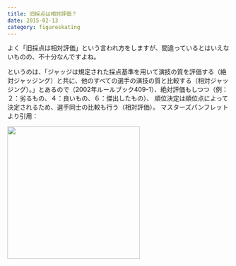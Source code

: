```yaml
---
title: 旧採点は相対評価？
date: 2015-02-13
category: figureskating
---
```


よく「旧採点は相対評価」という言われ方をしますが、間違っているとはいえないものの、不十分なんですよね。

というのは、「ジャッジは規定された採点基準を用いて演技の質を評価する（絶対ジャッジング）と共に、他のすべての選手の演技の質と比較する（相対ジャッジング）。」とあるので（2002年ルールブック409-1）、絶対評価もしつつ（例：２：劣るもの、４：良いもの、６：傑出したもの）、
順位決定は順位点によって決定されるため、選手同士の比較も行う（相対評価）。
マスターズパンフレットより引用：

<img src="https://pbs.twimg.com/media/B9kx_JuIcAI7qFv.jpg" width="300"></img>



